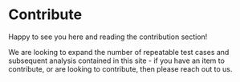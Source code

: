 # Contribute

Happy to see you here and reading the contribution section!

We are looking to expand the number of repeatable test cases and subsequent analysis contained in this site - if you have an item to contribute, or are looking to contribute, then please reach out to us.